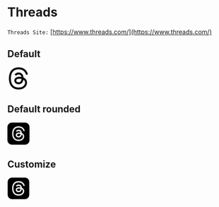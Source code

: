 # Threads

<code>Threads Site:</code> [https://www.threads.com/](https://www.threads.com/)

## Default
<img src="./default-24x24.svg" width="50px"/>

## Default rounded
<img src="./default-rounded-24x24.svg" width="50px"/>

## Customize
<img src="./custom-32x32.svg" width="50px"/>